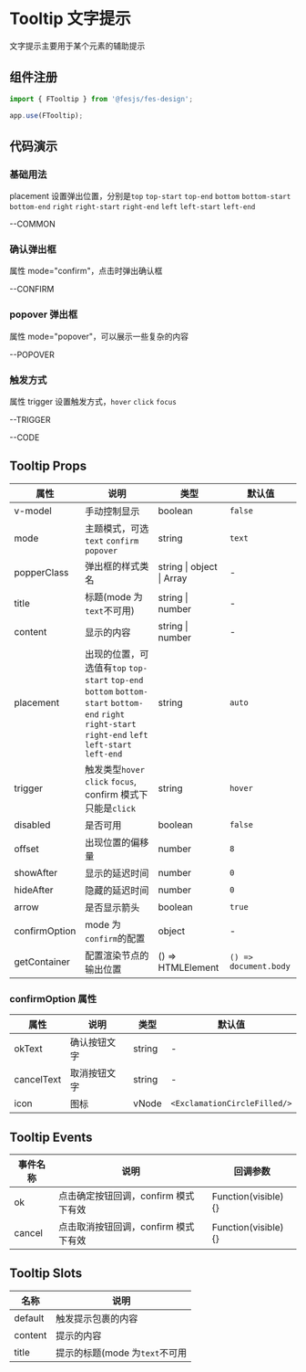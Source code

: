 # Tooltip 文字提示

文字提示主要用于某个元素的辅助提示

## 组件注册

```js
import { FTooltip } from '@fesjs/fes-design';

app.use(FTooltip);
```

## 代码演示

### 基础用法

placement 设置弹出位置，分别是`top` `top-start` `top-end` `bottom` `bottom-start` `bottom-end` `right` `right-start` `right-end` `left` `left-start` `left-end`

--COMMON

### 确认弹出框

属性 mode="confirm"，点击时弹出确认框

--CONFIRM

### popover 弹出框

属性 mode="popover"，可以展示一些复杂的内容

--POPOVER

### 触发方式

属性 trigger 设置触发方式，`hover` `click` `focus`

--TRIGGER

--CODE

## Tooltip Props

| 属性          | 说明                                                                                                                                                  | 类型                      | 默认值                |
| ------------- | ----------------------------------------------------------------------------------------------------------------------------------------------------- | ------------------------- | --------------------- |
| v-model       | 手动控制显示                                                                                                                                          | boolean                   | `false`               |
| mode          | 主题模式，可选`text` `confirm` `popover`                                                                                                              | string                    | `text`                |
| popperClass   | 弹出框的样式类名                                                                                                                                      | string \| object \| Array | -                     |
| title         | 标题(mode 为`text`不可用)                                                                                                                             | string \| number          | -                     |
| content       | 显示的内容                                                                                                                                            | string \| number          | -                     |
| placement     | 出现的位置，可选值有`top` `top-start` `top-end` `bottom` `bottom-start` `bottom-end` `right` `right-start` `right-end` `left` `left-start` `left-end` | string                    | `auto`                |
| trigger       | 触发类型`hover` `click` `focus`, confirm 模式下只能是`click`                                                                                          | string                    | `hover`               |
| disabled      | 是否可用                                                                                                                                              | boolean                   | `false`               |
| offset        | 出现位置的偏移量                                                                                                                                      | number                    | `8`                   |
| showAfter     | 显示的延迟时间                                                                                                                                        | number                    | `0`                   |
| hideAfter     | 隐藏的延迟时间                                                                                                                                        | number                    | `0`                   |
| arrow         | 是否显示箭头                                                                                                                                          | boolean                   | `true`                |
| confirmOption | mode 为`confirm`的配置                                                                                                                                | object                    | -                     |
| getContainer  | 配置渲染节点的输出位置                                                                                                                                | () => HTMLElement         | `() => document.body` |

### confirmOption 属性

| 属性       | 说明         | 类型   | 默认值                       |
| ---------- | ------------ | ------ | ---------------------------- |
| okText     | 确认按钮文字 | string | -                            |
| cancelText | 取消按钮文字 | string | -                            |
| icon       | 图标         | vNode  | `<ExclamationCircleFilled/>` |

## Tooltip Events

| 事件名称 | 说明                                 | 回调参数             |
| -------- | ------------------------------------ | -------------------- |
| ok       | 点击确定按钮回调，confirm 模式下有效 | Function(visible) {} |
| cancel   | 点击取消按钮回调，confirm 模式下有效 | Function(visible) {} |

## Tooltip Slots

| 名称    | 说明                           |
| ------- | ------------------------------ |
| default | 触发提示包裹的内容             |
| content | 提示的内容                     |
| title   | 提示的标题(mode 为`text`不可用 |

